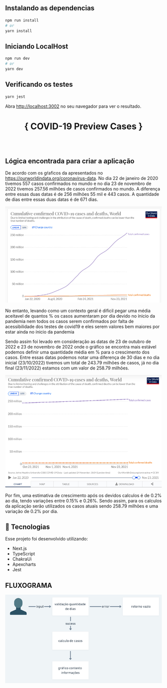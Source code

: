 ## Instalando as dependencias

```bash
npm run install
# or
yarn install
```

## Iniciando LocalHost

```bash
npm run dev
# or
yarn dev
```

## Verificando os testes

```bash
yarn jest

```

Abra [http://localhost:3002](http://localhost:3002) no seu navegador para ver o resultado.
<br>

<h1 align="center">
{ COVID-19 Preview Cases }
</h1>

<br>
<br>

## Lógica encontrada para criar a aplicação

De acordo com os gŕaficos da apresentados no https://ourworldindata.org/coronavirus-data. No dia
22 de janeiro de 2020 tivemos 557 casos confirmados no mundo e no dia 23 de novembro de 2022 tivemos
257.56 milhões de casos confirmados no mundo. A diferença entre essas duas datas é de 256 milhões 55 mil e 443 casos. A quantidade de dias entre
essas duas datas é de 671 dias.

<p align="center">
  <img alt="workanalove" src="initialChart.png" object-fit="contain">
</p>

No entanto, levando como um contexto geral é dificil pegar uma média
aceitavel de quantos % os casos aumentaram por dia devido no ínicio da
pandemia nem todos os casos serem confirmados por falta de
acessibilidade dos testes de covid19 e eles serem valores bem maiores
por estar ainda no ínicio da pandemia

Sendo assim foi levado em consideração as datas de 23 de outubro de
2022 e 23 de novembro de 2022 onde o gráfico se encontra mais estável
podemos definir uma quantidade média em % para o crescimento dos
casos. Entre essas datas podemos notar uma diferença de 30 dias e no
dia inicial (23/10/2022) tivemos um total de 243.79 milhões de casos,
já no dia final (23/11/2022) estamos com um valor de 258.79 milhões.

<p align="center">
  <img alt="workanalove" src="finalChart.png" object-fit="contain">
</p>

Por fim, uma estimativa de crescimento após os devidos calculos é de 0.2% ao dia, tendo variações entre 0.15% e 0.26%. Sendo assim, para os calculos da aplicação serão utilizados os casos atuais sendo 258.79 milhões e uma variação de 0.2% por dia.

## 🚀 Tecnologias

Esse projeto foi desenvolvido utilizando:

- Next.js
- TypeScript
- ChakraUi
- Apexcharts
- Jest

## FLUXOGRAMA

<p align="center">
  <img alt="workanalove" src="description.png" object-fit="contain">
</p>
